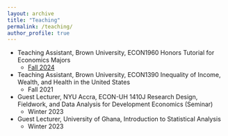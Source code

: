 ```yaml
---
layout: archive
title: "Teaching"
permalink: /teaching/
author_profile: true
---
```



* Teaching Assistant, Brown University, ECON1960 Honors Tutorial for Economics Majors
  + <a href= "https://jzhangg.github.io/econ1960" >Fall 2024</a>
* Teaching Assistant, Brown University, ECON1390 Inequality of Income, Wealth, and Health in the United States
  + Fall 2021
* Guest Lecturer, NYU Accra, ECON-UH 1410J Research Design, Fieldwork, and Data Analysis for Development Economics (Seminar)
  + Winter 2023
* Guest Lecturer, University of Ghana, Introduction to Statistical Analysis
  + Winter 2023
